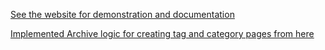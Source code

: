 [See the website for demonstration and documentation](https://nicolas-van.github.io/bootstrap-4-github-pages/)

[Implemented Archive logic for creating tag and category pages from here](https://aneejian.com/automated-jekyll-archives-github-pages/)
 